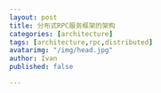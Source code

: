 ```yaml
---
layout: post
title: 分布式RPC服务框架的架构
categories: [architecture]
tags: [architecture,rpc,distributed]
avatarimg: "/img/head.jpg"
author: Ivan
published: false

---
```



